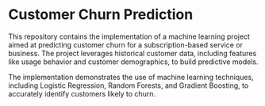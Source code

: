 # Customer Churn Prediction
This repository contains the implementation of a machine learning project aimed at predicting customer churn for a subscription-based service or business. The project leverages historical customer data, including features like usage behavior and customer demographics, to build predictive models.

The implementation demonstrates the use of machine learning techniques, including Logistic Regression, Random Forests, and Gradient Boosting, to accurately identify customers likely to churn.


